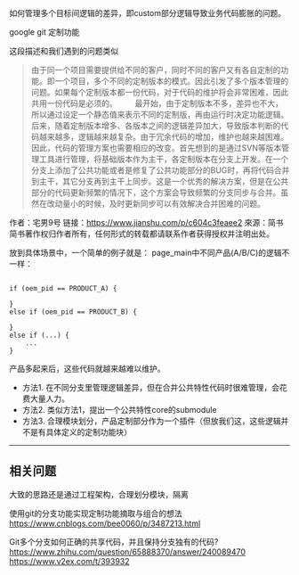 
如何管理多个目标间逻辑的差异，即custom部分逻辑导致业务代码膨胀的问题。

google git 定制功能


这段描述和我们遇到的问题类似

> 由于同一个项目需要提供给不同的客户，同时不同的客户又有各自定制的功能。即一个项目，多个不同的定制版本的模式。因此引发了多个版本管理的问题。如果每个定制版本都一份代码，对于代码的维护将会非常困难，因此共用一份代码是必须的。
    最开始，由于定制版本不多，差异也不大，所以通过设定一个静态值来表示不同的定制版，再由运行时决定功能逻辑。后来，随着定制版本增多、各版本之间的逻辑差异加大，导致版本判断的代码越来越多，逻辑越来越复杂。由于冗余代码的增加，维护也越来越困难。因此，代码的管理方案也需要相应的改变。首先想到的是通过SVN等版本管理工具进行管理，将基础版本作为主干，各定制版本在分支上开发。在一个分支上添加了公共功能或者是修复了公共功能部分的BUG时，再将代码合并到主干，其它分支再到主干上同步。这是一个优秀的解决方案，但是在公共部分的代码更新频繁的情况下，这个方案会导致频繁的分支同步与合并。虽然在改动量小的时候，及时更新同步可以有效解决合并困难的问题。

作者：宅男9号
链接：https://www.jianshu.com/p/c604c3feaee2
來源：简书
简书著作权归作者所有，任何形式的转载都请联系作者获得授权并注明出处。

放到具体场景中，一个简单的例子就是：
page_main中不同产品(A/B/C)的逻辑不一样：

```

if (oem_pid == PRODUCT_A) {
    
}
else if (oem_pid == PRODUCT_B) {

}
else if (...) {
    ...
}

```

产品多起来后，这些代码就越来越难以维护。

* 方法1. 在不同分支里管理逻辑差异，但在合并公共特性代码时很难管理，会花费大量人力。
* 方法2. 类似方法1，提出一个公共特性core的submodule
* 方法3. 合理模块划分，产品定制部分作为一个插件（但放我们这，这些逻辑并不是有具体定义的定制功能块）

---

## 相关问题

大致的思路还是通过工程架构，合理划分模块，隔离

使用git的分支功能实现定制功能摘取与组合的想法
https://www.cnblogs.com/bee0060/p/3487213.html

Git多个分支如何正确的共享代码，并且保持分支独有的代码?
https://www.zhihu.com/question/65888370/answer/240089470
https://www.v2ex.com/t/393932
